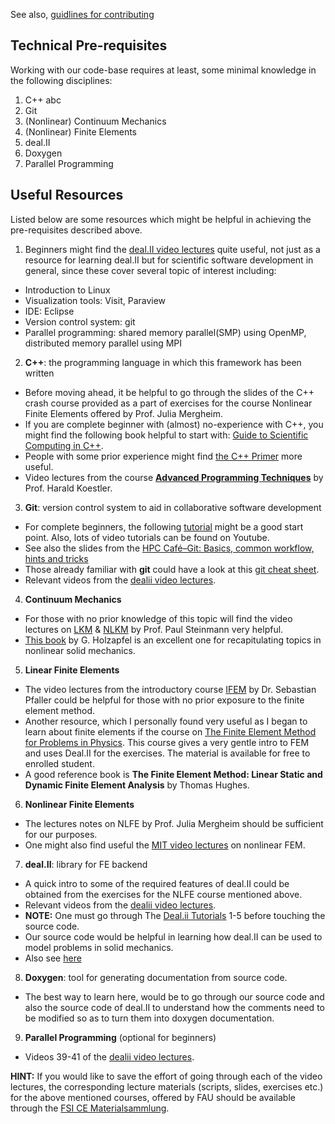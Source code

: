 See also, [guidlines for contributing](https://github.com/KParas/MNC-Frac/wiki/Guidelines-for-Contributing)

## Technical Pre-requisites
Working with our code-base requires at least, some minimal knowledge in the following disciplines:
1. C++  abc
2. Git
3. (Nonlinear) Continuum Mechanics
4. (Nonlinear) Finite Elements
5. deal.II
6. Doxygen
7. Parallel Programming

## Useful Resources
Listed below are some resources which might be helpful in achieving the pre-requisites described above.

1. Beginners might find the [deal.II video lectures](https://www.math.colostate.edu/~bangerth/videos.html) quite useful, not just as a resource for learning deal.II but for scientific software development in general, since these cover several topic of interest including:
* Introduction to Linux   
* Visualization tools: Visit, Paraview
* IDE: Eclipse
* Version control system: git
* Parallel programming: shared memory parallel(SMP) using OpenMP, distributed memory parallel using MPI

2. **C++**: the programming language in which this framework has been written
* Before moving ahead, it be helpful to go through the slides of the C++ crash course provided as a part of exercises for the course Nonlinear Finite Elements offered by Prof. Julia Mergheim. 
* If you are complete beginner with (almost) no-experience with C++, you might find the following book helpful to start with: [Guide to Scientific Computing in C++](https://link.springer.com/book/10.1007%2F978-3-319-73132-2).
* People with some prior experience might find [the C++ Primer](https://www.oreilly.com/library/view/c-primer-fifth/9780133053043/) more useful. 
* Video lectures from the course [**Advanced Programming Techniques**](https://www.video.uni-erlangen.de/course/id/806.html) by Prof. Harald Koestler.

3. **Git**: version control system to aid in collaborative software development
* For complete beginners, the following [tutorial](https://www.atlassian.com/git/tutorials) might be a good start point. Also, lots of video tutorials can be found on Youtube.
* See also the slides from the [HPC Café–Git: Basics, common workflow, hints and tricks](https://hpc.fau.de/files/2021/02/2021_02_08-hpc-cafe-git.pdf)
* Those already familiar with **git** could have a look at this [git cheat sheet](https://github.com/KParas/MNC-Frac/wiki/Git-Cheatsheet).
* Relevant videos from the [dealii video lectures](https://www.math.colostate.edu/~bangerth/videos.html).

4. **Continuum Mechanics**
* For those with no prior knowledge of this topic will find the video lectures on [LKM](https://www.video.uni-erlangen.de/course/id/243) & [NLKM](https://www.video.uni-erlangen.de/course/id/767) by Prof. Paul Steinmann very helpful.
* [This book](https://www.wiley.com/en-us/Nonlinear+Solid+Mechanics%3A+A+Continuum+Approach+for+Engineering-p-9780471823193) by G. Holzapfel is an excellent one for recapitulating topics in nonlinear solid mechanics.

5. **Linear Finite Elements**
* The video lectures from the introductory course [IFEM](https://www.video.uni-erlangen.de/course/id/551) by Dr. Sebastian Pfaller could be helpful for those with no prior exposure to the finite element method. 
* Another resource, which I personally found very useful as I began to learn about finite elements if the course on [The Finite Element Method for Problems in Physics](https://www.coursera.org/learn/finite-element-method?). This course gives a very gentle intro to FEM and uses Deal.II for the exercises. The material is available for free to enrolled student.
* A good reference book is **The Finite Element Method: Linear Static and Dynamic Finite Element Analysis** by Thomas Hughes. 

6. **Nonlinear Finite Elements**
* The lectures notes on NLFE by Prof. Julia Mergheim should be sufficient for our purposes. 
* One might also find useful the [MIT video lectures](https://ocw.mit.edu/resources/res-2-002-finite-element-procedures-for-solids-and-structures-spring-2010/nonlinear/) on nonlinear FEM. 

7. **deal.II**: library for FE backend
* A quick intro to some of the required features of deal.II could be obtained from the exercises for the NLFE course mentioned above.
* Relevant videos from the [dealii video lectures](https://www.math.colostate.edu/~bangerth/videos.html).
* **NOTE:** One must go through The [Deal.ii Tutorials](https://www.dealii.org/9.0.0/doxygen/deal.II/Tutorial.html) 1-5 before touching the source code.
* Our source code would be helpful in learning how deal.II can be used to model problems in solid mechanics.
* Also see [here](https://github.com/KParas/MNC-Frac/wiki/Searching-deal.II) 

8. **Doxygen**: tool for generating documentation from source code.
* The best way to learn here, would be to go through our source code and also the source code of deal.II to understand how the comments need to be modified so as to turn them into doxygen documentation.

9. **Parallel Programming** (optional for beginners)
* Videos 39-41 of the [dealii video lectures](https://www.math.colostate.edu/~bangerth/videos.html).

**HINT:** If you would like to save the effort of going through each of the video lectures, the corresponding lecture materials (scripts, slides, exercises etc.) for the above mentioned courses, offered by FAU should be available through the [FSI CE Materialsammlung](https://ce.fsi.uni-erlangen.de/wp/en/studium/materialsammlung/).
